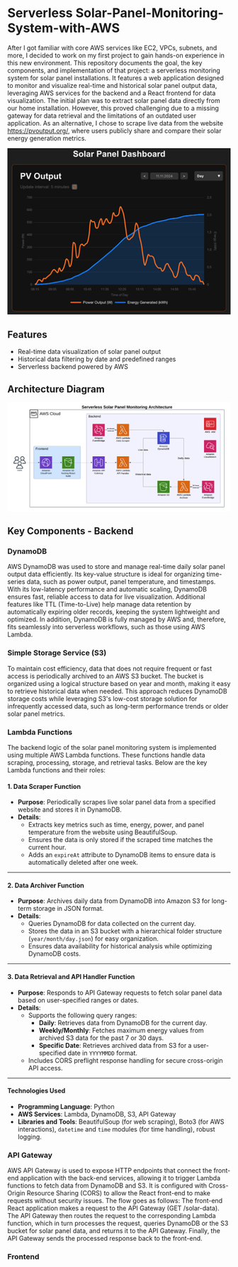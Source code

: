 # Serverless Solar-Panel-Monitoring-System-with-AWS
After I got familiar with core AWS services like EC2, VPCs, subnets, and more, I decided to work on my first project to gain hands-on experience in this new environment. This repository documents the goal, the key components, and implementation of that project: a serverless monitoring system for solar panel installations.
It features a web application designed to monitor and visualize real-time and historical solar panel output data, leveraging AWS services for the backend and a React frontend for data visualization.
The initial plan was to extract solar panel data directly from our home installation. However, this proved challenging due to a missing gateway for data retrieval and the limitations of an outdated user application. As an alternative, I chose to scrape live data from the website https://pvoutput.org/, where users publicly share and compare their solar energy generation metrics. 

![alt text](https://github.com/steffen-roe/Solar-Panel-Monitoring-System-with-AWS/blob/6992e1138e3805260a4f96da09f79ad613f83d2e/dashboard.png)

## Features
- Real-time data visualization of solar panel output
- Historical data filtering by date and predefined ranges
- Serverless backend powered by AWS

## Architecture Diagram
![Architecture Diagram](https://github.com/steffen-roe/Solar-Panel-Monitoring-System-with-AWS/blob/5c4dde6fd876a5ee887530eb7c58a4858f3a5081/architecture_diagram.png)

## Key Components - Backend

### DynamoDB
AWS DynamoDB was used to store and manage real-time daily solar panel output data efficiently. Its key-value structure is ideal for organizing time-series data, such as power output, panel temperature, and timestamps. With its low-latency performance and automatic scaling, DynamoDB ensures fast, reliable access to data for live visualization. Additional features like TTL (Time-to-Live) help manage data retention by automatically expiring older records, keeping the system lightweight and optimized. In addition, DynamoDB is fully managed by AWS and, therefore, fits seamlessly into serverless workflows, such as those using AWS Lambda.

### Simple Storage Service (S3)
To maintain cost efficiency, data that does not require frequent or fast access is periodically archived to an AWS S3 bucket. The bucket is organized using a logical structure based on year and month, making it easy to retrieve historical data when needed. This approach reduces DynamoDB storage costs while leveraging S3's low-cost storage solution for infrequently accessed data, such as long-term performance trends or older solar panel metrics.

### Lambda Functions

The backend logic of the solar panel monitoring system is implemented using multiple AWS Lambda functions. These functions handle data scraping, processing, storage, and retrieval tasks. Below are the key Lambda functions and their roles:

#### 1. **Data Scraper Function**
- **Purpose**: Periodically scrapes live solar panel data from a specified website and stores it in DynamoDB.
- **Details**:
  - Extracts key metrics such as time, energy, power, and panel temperature from the website using BeautifulSoup.
  - Ensures the data is only stored if the scraped time matches the current hour.
  - Adds an `expireAt` attribute to DynamoDB items to ensure data is automatically deleted after one week.

---

#### 2. **Data Archiver Function**
- **Purpose**: Archives daily data from DynamoDB into Amazon S3 for long-term storage in JSON format.
- **Details**:
  - Queries DynamoDB for data collected on the current day.
  - Stores the data in an S3 bucket with a hierarchical folder structure (`year/month/day.json`) for easy organization.
  - Ensures data availability for historical analysis while optimizing DynamoDB costs.

---

#### 3. **Data Retrieval and API Handler Function**
- **Purpose**: Responds to API Gateway requests to fetch solar panel data based on user-specified ranges or dates.
- **Details**:
  - Supports the following query ranges:
    - **Daily**: Retrieves data from DynamoDB for the current day.
    - **Weekly/Monthly**: Fetches maximum energy values from archived S3 data for the past 7 or 30 days.
    - **Specific Date**: Retrieves archived data from S3 for a user-specified date in `YYYYMMDD` format.
  - Includes CORS preflight response handling for secure cross-origin API access.

---

#### Technologies Used
- **Programming Language**: Python
- **AWS Services**: Lambda, DynamoDB, S3, API Gateway
- **Libraries and Tools**: BeautifulSoup (for web scraping), Boto3 (for AWS interactions), `datetime` and `time` modules (for time handling), robust logging.

### API Gateway

AWS API Gateway is used to expose HTTP endpoints that connect the front-end application with the back-end services, allowing it to trigger Lambda functions to fetch data from DynamoDB and S3. It is configured with Cross-Origin Resource Sharing (CORS) to allow the React front-end to make requests without security issues. The flow goes as follows: The front-end React application makes a request to the API Gateway (GET /solar-data). The API Gateway then routes the request to the corresponding Lambda function, which in turn processes the request, queries DynamoDB or the S3 bucket for solar panel data, and returns it to the API Gateway. Finally, the API Gateway sends the processed response back to the front-end.




### Frontend
